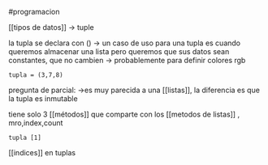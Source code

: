 #programacion 

[[tipos de datos]] -> tuple

la tupla se declara con ()
-> un caso de uso para una tupla es cuando queremos almacenar una lista pero queremos que sus datos sean constantes, que no cambien
	-> probablemente para definir colores rgb

```
tupla = (3,7,8)
```

pregunta de parcial:
 ->es muy parecida a una [[listas]], la diferencia es que la tupla es inmutable

tiene solo 3 [[métodos]] que comparte con los [[metodos de listas]] , mro,index,count

```
tupla [1]
```

[[indices]] en tuplas

